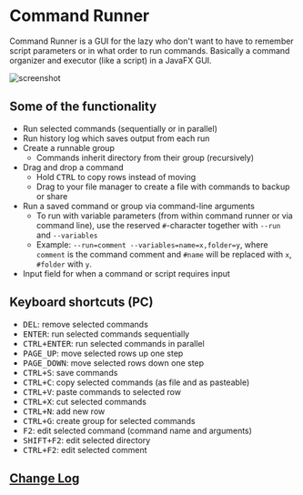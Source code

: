 # Command Runner

Command Runner is a GUI for the lazy who don't want to have to remember script parameters or in what order to run commands. 
Basically a command organizer and executor (like a script) in a JavaFX GUI.

![screenshot](http://i.imgur.com/1IjlDsL.png "screenshot")

## Some of the functionality
* Run selected commands (sequentially or in parallel)
* Run history log which saves output from each run
* Create a runnable group
  - Commands inherit directory from their group (recursively)
* Drag and drop a command
  - Hold <kbd>CTRL</kbd> to copy rows instead of moving
  - Drag to your file manager to create a file with commands to backup or share
* Run a saved command or group via command-line arguments
  - To run with variable parameters (from within command runner or via command line), use the reserved `#`-character together with `--run` and `--variables` 
  - Example: `--run=comment --variables=name=x,folder=y`, where `comment` is the command comment and `#name` will be replaced with `x`, `#folder` with `y`.
* Input field for when a command or script requires input

## Keyboard shortcuts (PC)
* <kbd>DEL</kbd>: remove selected commands
* <kbd>ENTER</kbd>: run selected commands sequentially
* <kbd>CTRL+ENTER</kbd>: run selected commands in parallel
* <kbd>PAGE_UP</kbd>: move selected rows up one step
* <kbd>PAGE_DOWN</kbd>: move selected rows down one step
* <kbd>CTRL+S</kbd>: save commands
* <kbd>CTRL+C</kbd>: copy selected commands (as file and as pasteable)
* <kbd>CTRL+V</kbd>: paste commands to selected row
* <kbd>CTRL+X</kbd>: cut selected commands
* <kbd>CTRL+N</kbd>: add new row
* <kbd>CTRL+G</kbd>: create group for selected commands
* <kbd>F2</kbd>: edit selected command (command name and arguments)
* <kbd>SHIFT+F2</kbd>: edit selected directory
* <kbd>CTRL+F2</kbd>: edit selected comment

## [Change Log](CHANGELOG.md)
